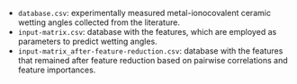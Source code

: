 - `database.csv`: experimentally measured metal-ionocovalent ceramic wetting angles collected from the literature.
- `input-matrix.csv`: database with the features, which are employed as parameters to predict wetting angles.
- `input-matrix_after-feature-reduction.csv`: database with the features that remained after feature reduction based on pairwise correlations and feature importances.

